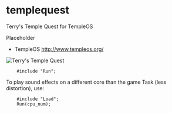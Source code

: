 # templequest
Terry's Temple Quest for TempleOS

Placeholder

* TempleOS    http://www.templeos.org/

![Terry's Temple Quest](http://i.imgur.com/08DYrEK.png "Terry's Temple Quest")

```
    #include "Run";
```

To play sound effects on a different core than the game Task (less distortion), use:

```
    #include "Load";
    Run(cpu_num);
```
